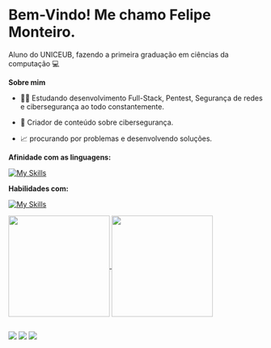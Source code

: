 # Bem-Vindo! Me chamo Felipe Monteiro.
Aluno do UNICEUB, fazendo a primeira graduação em ciências da computação 💻

**Sobre mim**
- 🕵️‍♂️ Estudando desenvolvimento Full-Stack, Pentest, Segurança de redes e cibersegurança ao todo constantemente.

- 🎥 Criador de conteúdo sobre cibersegurança.

- 📈 procurando por problemas e desenvolvendo soluções.

**Afinidade com as linguagens:**

[![My Skills](https://skillicons.dev/icons?i=dart,html,css,js,py,mysql&perline=5)](https://skillicons.dev)

**Habilidades com:**

[![My Skills](https://skillicons.dev/icons?i=aws,kubernetes,terraform,grafana,mongo,arduino,rabbitmq,linux&perline=5)](https://skillicons.dev)

<a href="https://github.com/anuraghazra/github-readme-stats">
  <img height=200 align="center" src="https://github-readme-stats.vercel.app/api?username=FelipeCeub&theme=dark" />
</a>
<a href="https://github.com/anuraghazra/convoychat">
  <img height=200 align="center" src="https://github-readme-stats.vercel.app/api/top-langs?username=FelipeCeub&layout=pie&theme=dark&langs_count=8&card_width=320" />
</a>

##

<a href="https://www.youtube.com/@SirMorim" target="_blank"><img src="https://img.shields.io/badge/YouTube-FF0000?style=for-the-badge&logo=youtube&logoColor=white" target="_blank"></a>
<a href="https://instagram.com/sr.morim" target="_blank"><img src="https://img.shields.io/badge/-Instagram-%23E4405F?style=for-the-badge&logo=instagram&logoColor=white" target="_blank"></a>
<a href="https://www.linkedin.com/in/felipe-monteiro-4581ab304/" target="_blank"><img src="https://img.shields.io/badge/-LinkedIn-%230077B5?style=for-the-badge&logo=linkedin&logoColor=white" target="_blank"></a> 
